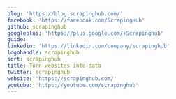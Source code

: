 ```yaml
---
blog: 'https://blog.scrapinghub.com/'
facebook: 'https://facebook.com/ScrapingHub'
github: scrapinghub
googleplus: 'https://plus.google.com/+Scrapinghub'
guide: ''
linkedin: 'https://linkedin.com/company/scrapinghub'
logohandle: scrapinghub
sort: scrapinghub
title: Turn websites into data
twitter: scrapinghub
website: 'https://scrapinghub.com/'
youtube: 'https://youtube.com/scrapinghub'
---
```

